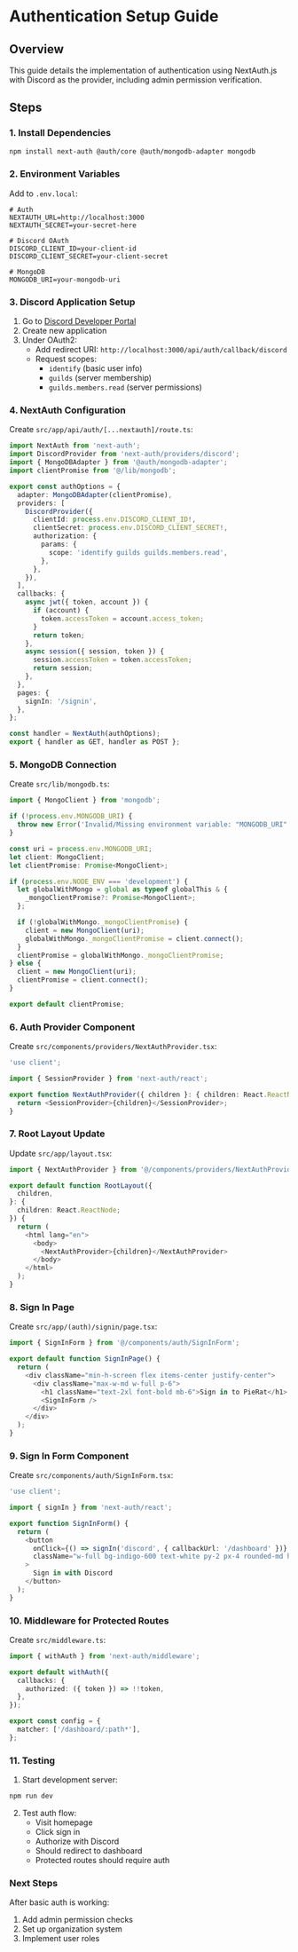 # Authentication Setup Guide

## Overview
This guide details the implementation of authentication using NextAuth.js with Discord as the provider, including admin permission verification.

## Steps

### 1. Install Dependencies
```bash
npm install next-auth @auth/core @auth/mongodb-adapter mongodb
```

### 2. Environment Variables
Add to `.env.local`:
```env
# Auth
NEXTAUTH_URL=http://localhost:3000
NEXTAUTH_SECRET=your-secret-here

# Discord OAuth
DISCORD_CLIENT_ID=your-client-id
DISCORD_CLIENT_SECRET=your-client-secret

# MongoDB
MONGODB_URI=your-mongodb-uri
```

### 3. Discord Application Setup
1. Go to [Discord Developer Portal](https://discord.com/developers/applications)
2. Create new application
3. Under OAuth2:
   - Add redirect URI: `http://localhost:3000/api/auth/callback/discord`
   - Request scopes:
     - `identify` (basic user info)
     - `guilds` (server membership)
     - `guilds.members.read` (server permissions)

### 4. NextAuth Configuration
Create `src/app/api/auth/[...nextauth]/route.ts`:
```typescript
import NextAuth from 'next-auth';
import DiscordProvider from 'next-auth/providers/discord';
import { MongoDBAdapter } from '@auth/mongodb-adapter';
import clientPromise from '@/lib/mongodb';

export const authOptions = {
  adapter: MongoDBAdapter(clientPromise),
  providers: [
    DiscordProvider({
      clientId: process.env.DISCORD_CLIENT_ID!,
      clientSecret: process.env.DISCORD_CLIENT_SECRET!,
      authorization: {
        params: {
          scope: 'identify guilds guilds.members.read',
        },
      },
    }),
  ],
  callbacks: {
    async jwt({ token, account }) {
      if (account) {
        token.accessToken = account.access_token;
      }
      return token;
    },
    async session({ session, token }) {
      session.accessToken = token.accessToken;
      return session;
    },
  },
  pages: {
    signIn: '/signin',
  },
};

const handler = NextAuth(authOptions);
export { handler as GET, handler as POST };
```

### 5. MongoDB Connection
Create `src/lib/mongodb.ts`:
```typescript
import { MongoClient } from 'mongodb';

if (!process.env.MONGODB_URI) {
  throw new Error('Invalid/Missing environment variable: "MONGODB_URI"');
}

const uri = process.env.MONGODB_URI;
let client: MongoClient;
let clientPromise: Promise<MongoClient>;

if (process.env.NODE_ENV === 'development') {
  let globalWithMongo = global as typeof globalThis & {
    _mongoClientPromise?: Promise<MongoClient>;
  };

  if (!globalWithMongo._mongoClientPromise) {
    client = new MongoClient(uri);
    globalWithMongo._mongoClientPromise = client.connect();
  }
  clientPromise = globalWithMongo._mongoClientPromise;
} else {
  client = new MongoClient(uri);
  clientPromise = client.connect();
}

export default clientPromise;
```

### 6. Auth Provider Component
Create `src/components/providers/NextAuthProvider.tsx`:
```typescript
'use client';

import { SessionProvider } from 'next-auth/react';

export function NextAuthProvider({ children }: { children: React.ReactNode }) {
  return <SessionProvider>{children}</SessionProvider>;
}
```

### 7. Root Layout Update
Update `src/app/layout.tsx`:
```typescript
import { NextAuthProvider } from '@/components/providers/NextAuthProvider';

export default function RootLayout({
  children,
}: {
  children: React.ReactNode;
}) {
  return (
    <html lang="en">
      <body>
        <NextAuthProvider>{children}</NextAuthProvider>
      </body>
    </html>
  );
}
```

### 8. Sign In Page
Create `src/app/(auth)/signin/page.tsx`:
```typescript
import { SignInForm } from '@/components/auth/SignInForm';

export default function SignInPage() {
  return (
    <div className="min-h-screen flex items-center justify-center">
      <div className="max-w-md w-full p-6">
        <h1 className="text-2xl font-bold mb-6">Sign in to PieRat</h1>
        <SignInForm />
      </div>
    </div>
  );
}
```

### 9. Sign In Form Component
Create `src/components/auth/SignInForm.tsx`:
```typescript
'use client';

import { signIn } from 'next-auth/react';

export function SignInForm() {
  return (
    <button
      onClick={() => signIn('discord', { callbackUrl: '/dashboard' })}
      className="w-full bg-indigo-600 text-white py-2 px-4 rounded-md hover:bg-indigo-700"
    >
      Sign in with Discord
    </button>
  );
}
```

### 10. Middleware for Protected Routes
Create `src/middleware.ts`:
```typescript
import { withAuth } from 'next-auth/middleware';

export default withAuth({
  callbacks: {
    authorized: ({ token }) => !!token,
  },
});

export const config = {
  matcher: ['/dashboard/:path*'],
};
```

### 11. Testing
1. Start development server:
```bash
npm run dev
```

2. Test auth flow:
   - Visit homepage
   - Click sign in
   - Authorize with Discord
   - Should redirect to dashboard
   - Protected routes should require auth

### Next Steps
After basic auth is working:
1. Add admin permission checks
2. Set up organization system
3. Implement user roles
